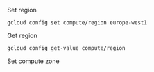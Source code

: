 
Set region

```
gcloud config set compute/region europe-west1
```

Get region

```
gcloud config get-value compute/region
```

Set compute zone
